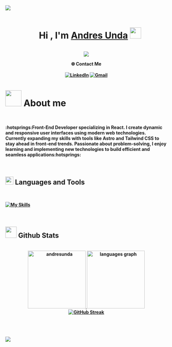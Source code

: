 <img src="https://user-images.githubusercontent.com/73097560/115834477-dbab4500-a447-11eb-908a-139a6edaec5c.gif">

<div>

<div id="user-content-toc">
  <ul align="center">
    <summary>
      <h1 style="display: inline-block" align="center"">
      <b>Hi , I'm 
      <a href="www.linkedin.com/in/andres-unda-armas-987640142" target="_blank">Andres Unda</a> 
      <img src="https://media.giphy.com/media/hvRJCLFzcasrR4ia7z/giphy.gif" width="35">
      </h1>
      </summary>
  </ul>
</div>
  
<p align="center">
  <a href="https://github.com/DenverCoder1/readme-typing-svg">
  <img src="https://readme-typing-svg.herokuapp.com?font=Time+New+Roman&color=cyan&size=25&center=true&vCenter=true&width=500&height=100&lines=Front+End+Developer">
</a>

</p>
</div>


<div align="center">
 🌐  Contact Me
</div>

<div align="center">
</br>
<a href="https://www.linkedin.com/in/absphreak" target="_blank"><img src="https://img.shields.io/badge/LinkedIn-0077B5?style=for-the-badge&logo=linkedin&logoColor=white" alt="LinkedIn"></a>
  <a href="https://www.linkedin.com/in/absphreak" target="_blank"><img src="https://img.shields.io/badge/Gmail-D14836?style=for-the-badge&logo=gmail&logoColor=white" alt="Gmail"></a>
</div>


# <picture><img src = "https://github.com/7oSkaaa/7oSkaaa/blob/main/Images/about_me.gif?raw=true" width = 50px></picture> About me

<br>

<p>:hotsprings:Front-End Developer specializing in React. I create dynamic and responsive user interfaces using modern web technologies. Currently expanding my skills with tools like Astro and Tailwind CSS to stay ahead in front-end trends. Passionate about problem-solving, I enjoy learning and implementing new technologies to build efficient and seamless applications:hotsprings:</p>

<br>


## <img src="https://media2.giphy.com/media/QssGEmpkyEOhBCb7e1/giphy.gif?cid=ecf05e47a0n3gi1bfqntqmob8g9aid1oyj2wr3ds3mg700bl&rid=giphy.gif" width ="25"><b> Languages and Tools</b>
<br>


[![My Skills](https://skillicons.dev/icons?i=js,html,css,react,laravel,figma,github,git,tailwind,mui,bootstrap,postman,php,mysql,vscode,angular,astro,nodejs,npm)](https://skillicons.dev)



<br>


## <img src="https://media.giphy.com/media/iY8CRBdQXODJSCERIr/giphy.gif" width="35"><b> Github Stats </b>
<br>

<div align="center">
  
<a href="https://github.com/andresunda">
  <img src="https://github-readme-stats.vercel.app/api?username=andresunda&hide_title=false&hide_rank=false&show_icons=true&include_all_commits=true&count_private=true&disable_animations=false&theme=github_dark&locale=en&hide_border=false" height="180" alt="andresunda"  />
  <img src="https://github-readme-stats.vercel.app/api/top-langs?username=andresunda&locale=en&hide_title=false&layout=compact&card_width=320&langs_count=8&theme=github_dark&hide_border=false" height="180" alt="languages graph"  />
  </br>
  <a href="https://git.io/streak-stats"><img src="https://github-readme-streak-stats.herokuapp.com?user=andresunda&theme=github-dark-blue&border_radius=6" alt="GitHub Streak" /></a>
</a>

</div>

<br>
<br>
<br>

<br>
<img src="https://user-images.githubusercontent.com/73097560/115834477-dbab4500-a447-11eb-908a-139a6edaec5c.gif">
<br>
